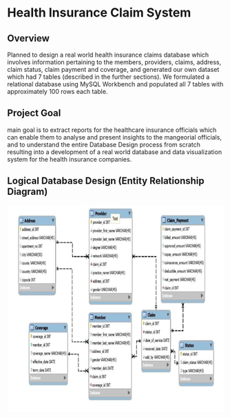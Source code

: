 # Health Insurance Claim System
## Overview
Planned to design a real world health insurance claims database which involves information pertaining to the members, providers, claims, address, claim status, claim payment and coverage, and generated our own dataset which had 7 tables (described in the further sections). We formulated a relational database using MySQL Workbench and populated all 7 tables with approximately 100 rows each table.

## Project Goal
main goal is to extract reports for the healthcare insurance officials which can enable them to analyse and present insights to the mangeorial officials, and to understand the entire Database Design process from scratch resulting into a development of a real world database and data visualization system for the health insurance companies.

## Logical Database Design (Entity Relationship Diagram)
<img src="ER Diagram.png" width="900" height="480">
